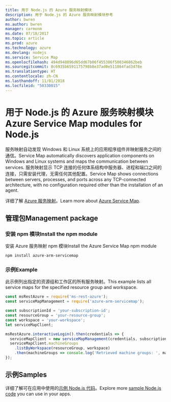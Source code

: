 ```yaml
---
title: 用于 Node.js 的 Azure 服务映射模块
description: 用于 Node.js 的 Azure 服务映射模块参考
author: bwren
ms.author: bwren
manager: carmonm
ms.date: 07/18/2017
ms.topic: article
ms.prod: azure
ms.technology: azure
ms.devlang: nodejs
ms.service: Service Map
ms.openlocfilehash: 494d948896d65dd67b06f455386f500346862beb
ms.sourcegitcommit: 8c6935b6591175798b8e37ad0e511864fad3478e
ms.translationtype: HT
ms.contentlocale: zh-CN
ms.lasthandoff: 11/01/2018
ms.locfileid: "50330015"
---
```

# <a name="azure-service-map-modules-for-nodejs"></a><span data-ttu-id="38b21-103">用于 Node.js 的 Azure 服务映射模块</span><span class="sxs-lookup"><span data-stu-id="38b21-103">Azure Service Map modules for Node.js</span></span>

<span data-ttu-id="38b21-104">服务映射自动发现 Windows 和 Linux 系统上的应用程序组件并映射服务之间的通信。</span><span class="sxs-lookup"><span data-stu-id="38b21-104">Service Map automatically discovers application components on Windows and Linux systems and maps the communication between services.</span></span> <span data-ttu-id="38b21-105">服务映射显示 TCP 连接的任何体系结构中服务器、进程和端口之间的连接，只需安装代理，无需任何其他配置。</span><span class="sxs-lookup"><span data-stu-id="38b21-105">Service Map shows connections between servers, processes, and ports across any TCP-connected architecture, with no configuration required other than the installation of an agent.</span></span>

<span data-ttu-id="38b21-106">详细了解 [Azure 服务映射](https://docs.microsoft.com/azure/operations-management-suite/operations-management-suite-service-map)。</span><span class="sxs-lookup"><span data-stu-id="38b21-106">Learn more about [Azure Service Map](https://docs.microsoft.com/azure/operations-management-suite/operations-management-suite-service-map).</span></span>

## <a name="management-package"></a><span data-ttu-id="38b21-107">管理包</span><span class="sxs-lookup"><span data-stu-id="38b21-107">Management package</span></span>

### <a name="install-the-npm-module"></a><span data-ttu-id="38b21-108">安装 npm 模块</span><span class="sxs-lookup"><span data-stu-id="38b21-108">Install the npm module</span></span>

<span data-ttu-id="38b21-109">安装 Azure 服务映射 npm 模块</span><span class="sxs-lookup"><span data-stu-id="38b21-109">Install the Azure Service Map npm module</span></span>

```bash
npm install azure-arm-servicemap
```

### <a name="example"></a><span data-ttu-id="38b21-110">示例</span><span class="sxs-lookup"><span data-stu-id="38b21-110">Example</span></span>

<span data-ttu-id="38b21-111">此示例列出指定的资源组和工作区的所有服务映射。</span><span class="sxs-lookup"><span data-stu-id="38b21-111">This example lists all service maps for the specified resource group and workspace.</span></span>

```javascript
const msRestAzure = require('ms-rest-azure');
const serviceMapManagement = require('azure-arm-servicemap');

const subscriptionId = 'your-subscription-id';
const resourceGroup = 'your-resource-group';
const workspace = 'your-workspace';
let serviceMapClient;

msRestAzure.interactiveLogin().then(credentials => {
  serviceMapClient = new serviceMapManagement(credentials, subscriptionId);
  serviceMapClient.machineGroups
    .listByWorkspace(resourceGroup, workspace)
    .then(machineGroups => console.log('Retrieved machine groups: ', machineGroups));
});
```

## <a name="samples"></a><span data-ttu-id="38b21-112">示例</span><span class="sxs-lookup"><span data-stu-id="38b21-112">Samples</span></span>

<span data-ttu-id="38b21-113">详细了解可在应用中使用的[示例 Node.js 代码](https://azure.microsoft.com/resources/samples/?platform=nodejs)。</span><span class="sxs-lookup"><span data-stu-id="38b21-113">Explore more [sample Node.js code](https://azure.microsoft.com/resources/samples/?platform=nodejs) you can use in your apps.</span></span>

